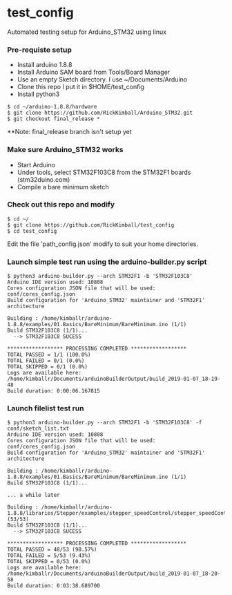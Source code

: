 # test_config
Automated testing setup for Arduino_STM32 using linux

### Pre-requiste setup

  * Install arduino 1.8.8
  * Install Arduino SAM board from Tools/Board Manager
  * Use an empty Sketch directory. I use ~/Documents/Arduino
  * Clone this repo I put it in $HOME/test_config
  * Install python3

```
$ cd ~/arduino-1.8.8/hardware
$ git clone https://github.com/RickKimball/Arduino_STM32.git
$ git checkout final_release *
```
**Note: final_release branch isn't setup yet

### Make sure Arduino_STM32 works
 * Start Arduino
 * Under tools, select STM32F103C8 from the STM32F1 boards (stm32duino.com)
 * Compile a bare minimum sketch

### Check out this repo and modify

```
$ cd ~/
$ git clone https://github.com/RickKimball/test_config
$ cd test_config
```
Edit the file 'path_config.json' modify to suit your home directories.

### Launch simple test run using the arduino-builder.py script

```
$ python3 arduino-builder.py --arch STM32F1 -b 'STM32F103C8'
Arduino IDE version used: 10808
Cores configuration JSON file that will be used: conf/cores_config.json
Build configuration for 'Arduino_STM32' maintainer and 'STM32F1' architecture

Building : /home/kimballr/arduino-1.8.8/examples/01.Basics/BareMinimum/BareMinimum.ino (1/1) 
Build STM32F103C8 (1/1)... 
  --> STM32F103C8 SUCESS

****************** PROCESSING COMPLETED ******************
TOTAL PASSED = 1/1 (100.0%) 
TOTAL FAILED = 0/1 (0.0%) 
TOTAL SKIPPED = 0/1 (0.0%) 
Logs are available here: /home/kimballr/Documents/arduinoBuilderOutput/build_2019-01-07_18-19-48
Build duration: 0:00:06.167815
```

### Launch filelist test run
```
$ python3 arduino-builder.py --arch STM32F1 -b 'STM32F103C8' -f conf/sketch_list.txt
Arduino IDE version used: 10808
Cores configuration JSON file that will be used: conf/cores_config.json
Build configuration for 'Arduino_STM32' maintainer and 'STM32F1' architecture

Building : /home/kimballr/arduino-1.8.8/examples/01.Basics/BareMinimum/BareMinimum.ino (1/1) 
Build STM32F103C8 (1/1)... 

... a while later 

Building : /home/kimballr/arduino-1.8.8/libraries/Stepper/examples/stepper_speedControl/stepper_speedControl.ino (53/53) 
Build STM32F103C8 (1/1)... 
  --> STM32F103C8 SUCESS

****************** PROCESSING COMPLETED ******************
TOTAL PASSED = 48/53 (90.57%) 
TOTAL FAILED = 5/53 (9.43%) 
TOTAL SKIPPED = 0/53 (0.0%) 
Logs are available here: /home/kimballr/Documents/arduinoBuilderOutput/build_2019-01-07_18-20-58
Build duration: 0:03:38.689700
```






